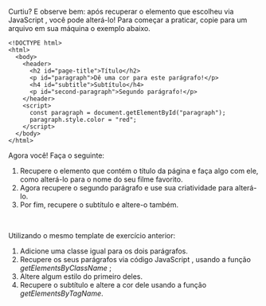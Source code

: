 Curtiu? E observe bem: após recuperar o elemento que escolheu via JavaScript , você pode alterá-lo! Para começar a praticar, copie para um arquivo em sua máquina o exemplo abaixo.

```
<!DOCTYPE html>
<html>
  <body>
    <header>
      <h2 id="page-title">Título</h2>
      <p id="paragraph">Dê uma cor para este parágrafo!</p>
      <h4 id="subtitle">Subtítulo</h4>
      <p id="second-paragraph">Segundo parágrafo!</p>
    </header>
    <script>
      const paragraph = document.getElementById("paragraph");
      paragraph.style.color = "red";
    </script>
  </body>
</html>
```

Agora você! Faça o seguinte:
1. Recupere o elemento que contém o título da página e faça algo com ele, como alterá-lo para o nome do seu filme favorito. 
2. Agora recupere o segundo parágrafo e use sua criatividade para alterá-lo.
3. Por fim, recupere o subtítulo e altere-o também.

<br>

Utilizando o mesmo template de exercício anterior:

1. Adicione uma classe igual para os dois parágrafos.
2. Recupere os seus parágrafos via código JavaScript , usando a função _getElementsByClassName_ ;
3. Altere algum estilo do primeiro deles.
4. Recupere o subtítulo e altere a cor dele usando a função _getElementsByTagName_.
